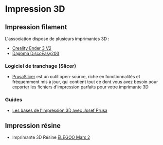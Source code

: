 # Impression 3D

## Impression filament

L'association dispose de plusieurs imprimantes 3D :
 * [Creality Ender 3 V2](https://www.creality.com/fr/products/ender-3-v2-3d-printer-csco?spm=..page_2437713.products_display_1.1&spm_prev=..index.header_1.1)
 * [Dagoma DiscoEasy200](https://www.dagoma3d.com/imprimante-3d-disco-dagoma)

### Logiciel de tranchage (Slicer)
 *  [PrusaSlicer](https://www.prusa3d.com/fr/page/prusaslicer_424/) est un outil open-source, riche en fonctionnalités et fréquemment mis à jour, qui contient tout ce dont vous avez besoin pour exporter les fichiers d'impression parfaits pour votre imprimante 3D

### Guides
 * [Les bases de l'impression 3D avec Josef Prusa](https://www.prusa3d.com/fr/page/les-bases-de-limpression-3d-avec-josef-prusa_490/)

## Impression résine
 
 * Imprimante 3D Résine [ELEGOO Mars 2](https://www.elegoo.com/en-fr/products/elegoo-mars-2-mono-lcd-3d-printer)
